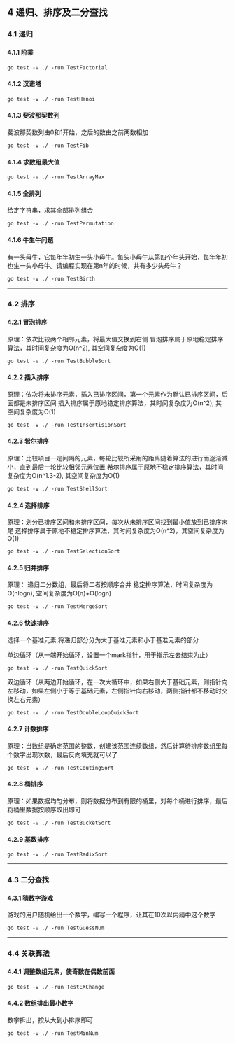 ## 4 递归、排序及二分查找
### 4.1 递归
#### 4.1.1 阶乘
```
go test -v ./ -run TestFactorial
```

#### 4.1.2 汉诺塔
```
go test -v ./ -run TestHanoi
```

#### 4.1.3 斐波那契数列
斐波那契数列由0和1开始，之后的数由之前两数相加
```
go test -v ./ -run TestFib
```

#### 4.1.4 求数组最大值
```
go test -v ./ -run TestArrayMax
```

#### 4.1.5 全排列
给定字符串，求其全部排列组合
```
go test -v ./ -run TestPermutation
```

#### 4.1.6 牛生牛问题
有一头母牛，它每年年初生一头小母牛。每头小母牛从第四个年头开始，每年年初也生一头小母牛。请编程实现在第n年的时候，共有多少头母牛？
```
go test -v ./ -run TestBirth
```

------

### 4.2 排序
#### 4.2.1 冒泡排序
原理：依次比较两个相邻元素，将最大值交换到右侧
冒泡排序属于原地稳定排序算法，其时间复杂度为O(n^2), 其空间复杂度为O(1)
```
go test -v ./ -run TestBubbleSort
```

#### 4.2.2 插入排序
原理：依次将未排序元素，插入已排序区间，第一个元素作为默认已排序区间，后面都是未排序区间
插入排序属于原地稳定排序算法，其时间复杂度为O(n^2), 其空间复杂度为O(1)
```
go test -v ./ -run TestInsertisionSort
```

#### 4.2.3 希尔排序
原理：比较项目一定间隔的元素，每轮比较所采用的距离随着算法的进行而逐渐减小，直到最后一轮比较相邻元素位置
希尔排序属于原地不稳定排序算法，其时间复杂度为O(n^1.3-2), 其空间复杂度为O(1)
```
go test -v ./ -run TestShellSort
```

#### 4.2.4 选择排序
原理：划分已排序区间和未排序区间，每次从未排序区间找到最小值放到已排序末尾
选择排序属于原地不稳定排序算法，其时间复杂度为O(n^2)，其空间复杂度为O(1)
```
go test -v ./ -run TestSelectionSort
```

#### 4.2.5 归并排序
原理： 递归二分数组，最后将二者按顺序合并
稳定排序算法，时间复杂度为O(nlogn), 空间复杂度为O(n)+O(logn)
```
go test -v ./ -run TestMergeSort
```

#### 4.2.6 快速排序
选择一个基准元素,将递归部分分为大于基准元素和小于基准元素的部分

单边循环（从一端开始循环，设置一个mark指针，用于指示左去结束为止）
```
go test -v ./ -run TestQuickSort
```

双边循环（从两边开始循环，在一次大循环中，如果右侧大于基础元素，则指针向左移动，如果左侧小于等于基础元素，左侧指针向右移动，两侧指针都不移动时交换左右元素）
```
go test -v ./ -run TestDoubleLoopQuickSort
```

#### 4.2.7 计数排序
原理：当数组是确定范围的整数，创建该范围连续数组，然后计算待排序数组里每个数字出现次数，最后反向填充就可以了
```
go test -v ./ -run TestCoutingSort
```

#### 4.2.8 桶排序
原理：如果数据均匀分布，则将数据分布到有限的桶里，对每个桶进行排序，最后将桶里数据按顺序取出即可
```
go test -v ./ -run TestBucketSort
```

#### 4.2.9 基数排序
```
go test -v ./ -run TestRadixSort
```

------

### 4.3 二分查找
#### 4.3.1 猜数字游戏
游戏的用户随机给出一个数字，编写一个程序，让其在10次以内猜中这个数字
```
go test -v ./ -run TestGuessNum
```

------ 

### 4.4 关联算法
#### 4.4.1 调整数组元素，使奇数在偶数前面
```
go test -v ./ -run TestEXChange
```

#### 4.4.2 数组排出最小数字
数字拆出，按从大到小排序即可
```
go test -v ./ -run TestMinNum
```